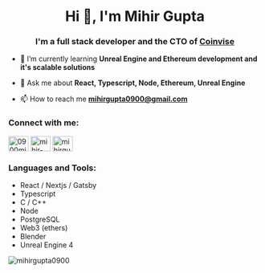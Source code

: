 <h1 align="center">Hi 👋, I'm Mihir Gupta</h1>
<h3 align="center">I'm a full stack developer and the CTO of <a href='https://coinvise.co'>Coinvise</a> </h3>

-   🌱 I’m currently learning **Unreal Engine and Ethereum development and it's scalable solutions**

-   💬 Ask me about **React, Typescript, Node, Ethereum, Unreal Engine**

-   📫 How to reach me **mihirgupta0900@gmail.com**

<p align="left">
<h3 align="left">Connect with me:</h3>
<a href="https://twitter.com/0900mihir" target="blank"><img align="center" src="https://cdn.jsdelivr.net/npm/simple-icons@3.0.1/icons/twitter.svg" alt="0900mihir" height="30" width="40" /></a>
<a href="https://linkedin.com/in/mihir-gupta-331a96137" target="blank"><img align="center" src="https://cdn.jsdelivr.net/npm/simple-icons@3.0.1/icons/linkedin.svg" alt="mihir-gupta-331a96137" height="30" width="40" /></a>
<a href="https://instagram.com/mihirgupta22" target="blank"><img align="center" src="https://cdn.jsdelivr.net/npm/simple-icons@3.0.1/icons/instagram.svg" alt="mihirgupta22" height="30" width="40" /></a>
</p>

<h3 align="left">Languages and Tools:</h3>

- React / Nextjs / Gatsby
- Typescript
- C / C++
- Node
- PostgreSQL
- Web3 (ethers)
- Blender
- Unreal Engine 4

<p><img align="center" src="https://github-readme-stats.vercel.app/api?username=mihirgupta0900&show_icons=true" alt="mihirgupta0900" /></p>
